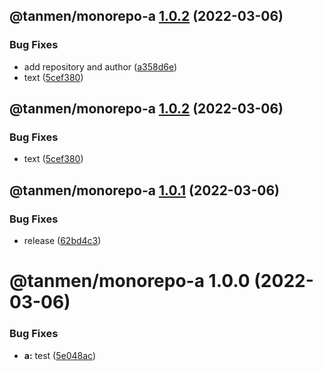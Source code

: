 ## @tanmen/monorepo-a [1.0.2](https://github.com/tanmen/monorepo/compare/@tanmen/monorepo-a@1.0.1...@tanmen/monorepo-a@1.0.2) (2022-03-06)


### Bug Fixes

* add repository and author ([a358d6e](https://github.com/tanmen/monorepo/commit/a358d6e4bfe6dbcc950433e59c5da4d0bf8033fb))
* text ([5cef380](https://github.com/tanmen/monorepo/commit/5cef3809a409cd144d4726efccfdd82c18f940fb))

## @tanmen/monorepo-a [1.0.2](https://github.com/tanmen/monorepo/compare/@tanmen/monorepo-a@1.0.1...@tanmen/monorepo-a@1.0.2) (2022-03-06)


### Bug Fixes

* text ([5cef380](https://github.com/tanmen/monorepo/commit/5cef3809a409cd144d4726efccfdd82c18f940fb))

## @tanmen/monorepo-a [1.0.1](https://github.com/tanmen/monorepo/compare/@tanmen/monorepo-a@1.0.0...@tanmen/monorepo-a@1.0.1) (2022-03-06)


### Bug Fixes

* release ([62bd4c3](https://github.com/tanmen/monorepo/commit/62bd4c3148706dd6f1bdc1c9c57de08f5ec8cfc5))

# @tanmen/monorepo-a 1.0.0 (2022-03-06)


### Bug Fixes

* **a:** test ([5e048ac](https://github.com/tanmen/monorepo/commit/5e048ac52bb742162c254841df2187b87742e675))
